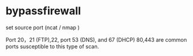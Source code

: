 # bypassfirewall

set source port (ncat / nmap )

Port 20，21 (FTP),22, port 53 (DNS), and 67 (DHCP) 80,443 are common ports susceptible to this type of scan.
